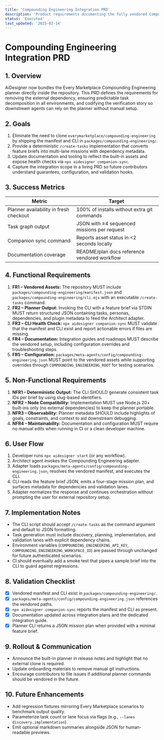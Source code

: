 ```yaml
---
title: 'Compounding Engineering Integration PRD'
description: 'Product requirements documenting the fully vendored Compounding Engineering planner inside AiDesigner.'
status: 'Executed'
last_updated: '2025-02-14'
---
```


# Compounding Engineering Integration PRD

## 1. Overview

AiDesigner now bundles the Every Marketplace Compounding Engineering planner directly inside the repository. This PRD defines the
requirements for removing the external dependency, ensuring predictable task decomposition in all environments, and codifying the
verification story so downstream agents can rely on the planner without manual setup.

## 2. Goals

1. Eliminate the need to clone `everymarketplace/compounding-engineering` by shipping the manifest and CLI in `packages/compounding-engineering/`.
2. Provide a deterministic `/create-tasks` implementation that converts feature briefs into multi-lane missions with dependency metadata.
3. Update documentation and tooling to reflect the built-in assets and expose health checks via `npx aidesigner companion-sync`.
4. Capture the integration scope in a living PRD so future contributors understand guarantees, configuration, and validation hooks.

## 3. Success Metrics

| Metric                                 | Target                                       |
| -------------------------------------- | -------------------------------------------- |
| Planner availability in fresh checkout | 100% of installs without extra git commands  |
| Task graph output                      | JSON with ≥4 sequenced missions per request  |
| Companion sync command                 | Reports asset status in <2 seconds locally   |
| Documentation coverage                 | README/plan docs reference vendored workflow |

## 4. Functional Requirements

1. **FR1 – Vendored Assets:** The repository MUST include `packages/compounding-engineering/manifest.json` and
   `packages/compounding-engineering/cli.mjs` with an executable `/create-tasks` command.
2. **FR2 – Planner Output:** Invoking the CLI with a feature brief via STDIN MUST return structured JSON containing tasks, personas,
   dependencies, and plugin metadata to feed the Architect adapter.
3. **FR3 – CLI Health Check:** `npx aidesigner companion-sync` MUST validate that the manifest and CLI exist and report actionable errors if
   files are missing.
4. **FR4 – Documentation:** Integration guides and roadmaps MUST describe the vendored setup, including configuration overrides and
   troubleshooting steps.
5. **FR5 – Configuration:** `packages/meta-agents/config/compounding-engineering.json` MUST point to the vendored assets while supporting
   overrides through `COMPOUNDING_ENGINEERING_ROOT` for testing scenarios.

## 5. Non-Functional Requirements

1. **NFR1 – Deterministic Output:** The CLI SHOULD generate consistent task IDs per brief by using slug-based identifiers.
2. **NFR2 – Node Compatibility:** Implementation MUST use Node.js 20+ built-ins only (no external dependencies) to keep the planner portable.
3. **NFR3 – Observability:** Planner metadata SHOULD include highlights of goals, constraints, and context to aid downstream debugging.
4. **NFR4 – Maintainability:** Documentation and configuration MUST require no manual edits when running in CI or a clean developer machine.

## 6. User Flow

1. Developer runs `npx aidesigner start` (or any workflow).
2. Architect agent invokes the Compounding Engineering adapter.
3. Adapter loads `packages/meta-agents/config/compounding-engineering.json`, resolves the vendored manifest, and executes the CLI.
4. CLI reads the feature brief JSON, emits a four-stage mission plan, and surfaces metadata for dependencies and validation lanes.
5. Adapter normalizes the response and continues orchestration without prompting the user for external repository setup.

## 7. Implementation Notes

- The CLI script should accept `/create-tasks` as the command argument and default to JSON formatting.
- Task generation must include discovery, planning, implementation, and validation lanes with explicit dependency chains.
- Environment variables (`COMPOUNDING_ENGINEERING_API_KEY`, `COMPOUNDING_ENGINEERING_WORKSPACE_ID`) are passed through unchanged for future
  authenticated scenarios.
- CI should eventually add a smoke test that pipes a sample brief into the CLI to guard against regressions.

## 8. Validation Checklist

- [x] Vendored manifest and CLI exist in `packages/compounding-engineering/`.
- [x] `packages/meta-agents/config/compounding-engineering.json` references the vendored paths.
- [x] `npx aidesigner companion-sync` reports the manifest and CLI as present.
- [x] Documentation updated across integration plans and the dedicated integration guide.
- [x] Planner CLI returns a JSON mission plan when provided with a minimal feature brief.

## 9. Rollout & Communication

- Announce the built-in planner in release notes and highlight that no external clone is required.
- Update onboarding materials to remove manual git instructions.
- Encourage contributors to file issues if additional planner commands should be vendored in the future.

## 10. Future Enhancements

- Add regression fixtures mirroring Every Marketplace scenarios to benchmark output quality.
- Parameterize task count or lane focus via flags (e.g., `--lanes discovery,implementation`).
- Emit optional markdown summaries alongside JSON for human-readable previews.
